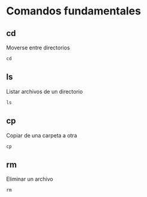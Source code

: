 # Comandos fundamentales

## cd
Moverse entre directorios
```
cd
```

## ls
Listar archivos de un directorio
```
ls
```

## cp
Copiar de una carpeta a otra
```
cp
```

## rm
Eliminar un archivo
```
rm
```
